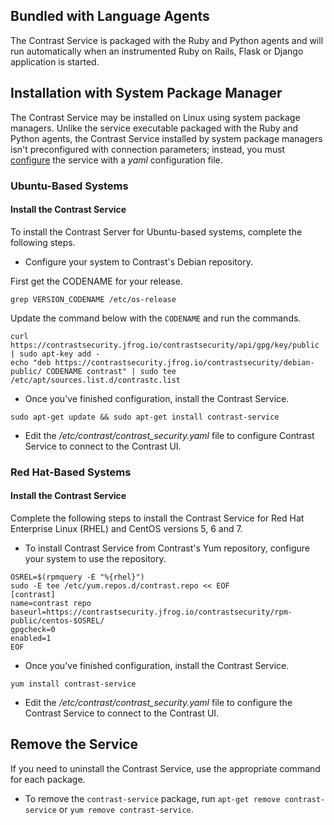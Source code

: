 <!-- 
title: "Contrast Service Installation"
description: "Installing Contrast Service"
tags: "contrast service agent installation"
-->

## Bundled with Language Agents

The Contrast Service is packaged with the Ruby and Python agents and will run automatically when an instrumented Ruby on Rails, Flask or Django application is started. 

## Installation with System Package Manager

The Contrast Service may be installed on Linux using system package managers. Unlike the service executable packaged with the Ruby and Python agents, the Contrast Service installed by system package managers isn't preconfigured with connection parameters; instead, you must [configure](installation-service.html#service-config) the service with a *yaml* configuration file.

### Ubuntu-Based Systems

#### Install the Contrast Service

To install the Contrast Server for Ubuntu-based systems, complete the following steps. 

* Configure your system to Contrast's Debian repository. 

First get the CODENAME for your release.
```
grep VERSION_CODENAME /etc/os-release 
```

Update the command below with the `CODENAME` and run the commands.
```
curl https://contrastsecurity.jfrog.io/contrastsecurity/api/gpg/key/public | sudo apt-key add -
echo "deb https://contrastsecurity.jfrog.io/contrastsecurity/debian-public/ CODENAME contrast" | sudo tee /etc/apt/sources.list.d/contrastc.list
```

* Once you've finished configuration, install the Contrast Service.

```
sudo apt-get update && sudo apt-get install contrast-service
```

* Edit the */etc/contrast/contrast_security.yaml* file to configure Contrast Service to connect to the Contrast UI.

### Red Hat-Based Systems

#### Install the Contrast Service

Complete the following steps to install the Contrast Service for Red Hat Enterprise Linux (RHEL) and CentOS versions 5, 6 and 7.

* To install Contrast Service from Contrast's Yum repository, configure your system to use the repository.

```
OSREL=$(rpmquery -E "%{rhel}")
sudo -E tee /etc/yum.repos.d/contrast.repo << EOF
[contrast]
name=contrast repo
baseurl=https://contrastsecurity.jfrog.io/contrastsecurity/rpm-public/centos-$OSREL/
gpgcheck=0
enabled=1
EOF
```

* Once you've finished configuration, install the Contrast Service.

```
yum install contrast-service
```

* Edit the */etc/contrast/contrast_security.yaml* file to configure the Contrast Service to connect to the Contrast UI.

## Remove the Service

If you need to uninstall the Contrast Service, use the appropriate command for each package. 

* To remove the `contrast-service` package, run `apt-get remove contrast-service` or `yum remove contrast-service`. 

